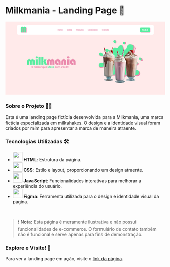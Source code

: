 # Milkmania - Landing Page 🥤

![Milkmania Landing Page](assets/screen-milkmania.png)  

### Sobre o Projeto 🍦✨
Esta é uma landing page fictícia desenvolvida para a Milkmania, uma marca fictícia especializada em milkshakes. O design e a identidade visual foram criados por mim para apresentar a marca de maneira atraente.

### Tecnologias Utilizadas 🛠️
- <img src="https://img.icons8.com/color/48/000000/html-5.png" width="30" height="30" /> **HTML**: Estrutura da página.
- <img src="https://img.icons8.com/color/48/000000/css3.png" width="30" height="30" /> **CSS**: Estilo e layout, proporcionando um design atraente.
- <img src="https://img.icons8.com/color/48/000000/javascript.png" width="30" height="30" /> **JavaScript**: Funcionalidades interativas para melhorar a experiência do usuário.
- <img src="https://img.icons8.com/color/48/000000/figma.png" width="30" height="30" /> **Figma**: Ferramenta utilizada para o design e identidade visual da página.

<br>

> ❗ **Nota:** Esta página é meramente ilustrativa e não possui funcionalidades de e-commerce. O formulário de contato também não é funcional e serve apenas para fins de demonstração.

### Explore e Visite! 🚀
Para ver a landing page em ação, visite o [link da página](https://milkmania.vercel.app).


